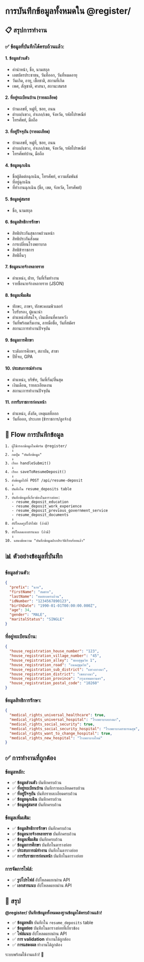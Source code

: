 # การบันทึกข้อมูลทั้งหมดใน @register/

## 📋 สรุปการทำงาน

### ✅ **ข้อมูลที่บันทึกได้ครบถ้วนแล้ว:**

#### **1. ข้อมูลส่วนตัว**
- คำนำหน้า, ชื่อ, นามสกุล
- เลขบัตรประชาชน, วันที่ออก, วันที่หมดอายุ
- วันเกิด, อายุ, เชื้อชาติ, สถานที่เกิด
- เพศ, สัญชาติ, ศาสนา, สถานะสมรส

#### **2. ที่อยู่ทะเบียนบ้าน (รายละเอียด)**
- บ้านเลขที่, หมู่ที่, ซอย, ถนน
- ตำบล/แขวง, อำเภอ/เขต, จังหวัด, รหัสไปรษณีย์
- โทรศัพท์, มือถือ

#### **3. ที่อยู่ปัจจุบัน (รายละเอียด)**
- บ้านเลขที่, หมู่ที่, ซอย, ถนน
- ตำบล/แขวง, อำเภอ/เขต, จังหวัด, รหัสไปรษณีย์
- โทรศัพท์บ้าน, มือถือ

#### **4. ข้อมูลฉุกเฉิน**
- ชื่อผู้ติดต่อฉุกเฉิน, โทรศัพท์, ความสัมพันธ์
- ที่อยู่ฉุกเฉิน
- ที่ทำงานฉุกเฉิน (ชื่อ, เขต, จังหวัด, โทรศัพท์)

#### **5. ข้อมูลคู่สมรส**
- ชื่อ, นามสกุล

#### **6. ข้อมูลสิทธิการรักษา**
- สิทธิประกันสุขภาพถ้วนหน้า
- สิทธิประกันสังคม
- การเปลี่ยนโรงพยาบาล
- สิทธิข้าราชการ
- สิทธิอื่นๆ

#### **7. ข้อมูลนายจ้างหลายราย**
- ตำแหน่ง, ฝ่าย, วันที่เริ่มทำงาน
- รายชื่อนายจ้างหลายราย (JSON)

#### **8. ข้อมูลเพิ่มเติม**
- ทักษะ, ภาษา, ทักษะคอมพิวเตอร์
- ใบรับรอง, ผู้แนะนำ
- ตำแหน่งที่สนใจ, เงินเดือนที่คาดหวัง
- วันที่พร้อมเริ่มงาน, ลายมือชื่อ, วันที่สมัคร
- สถานะการทำงานปัจจุบัน

#### **9. ข้อมูลการศึกษา**
- ระดับการศึกษา, สถาบัน, สาขา
- ปีที่จบ, GPA

#### **10. ประสบการณ์ทำงาน**
- ตำแหน่ง, บริษัท, วันที่เริ่ม/สิ้นสุด
- เงินเดือน, รายละเอียดงาน
- สถานะการทำงานปัจจุบัน

#### **11. การรับราชการก่อนหน้า**
- ตำแหน่ง, สังกัด, เหตุผลที่ออก
- วันที่ออก, ประเภท (ข้าราชการ/ลูกจ้าง)

## 🔄 Flow การบันทึกข้อมูล

```
1. ผู้ใช้กรอกข้อมูลในฟอร์ม @register/
   ↓
2. กดปุ่ม "บันทึกข้อมูล"
   ↓
3. เรียก handleSubmit()
   ↓
4. เรียก saveToResumeDeposit()
   ↓
5. ส่งข้อมูลไปที่ POST /api/resume-deposit
   ↓
6. บันทึกใน resume_deposits table
   ↓
7. บันทึกข้อมูลที่เกี่ยวข้องในตารางย่อย:
   - resume_deposit_education
   - resume_deposit_work_experience
   - resume_deposit_previous_government_service
   - resume_deposit_documents
   ↓
8. อัปโหลดรูปโปรไฟล์ (ถ้ามี)
   ↓
9. อัปโหลดเอกสารแนบ (ถ้ามี)
   ↓
10. แสดงข้อความ "บันทึกข้อมูลฝากประวัติเรียบร้อยแล้ว"
```

## 📊 ตัวอย่างข้อมูลที่บันทึก

### ข้อมูลส่วนตัว:
```json
{
  "prefix": "นาย",
  "firstName": "สมชาย",
  "lastName": "ทดสอบครบถ้วน",
  "idNumber": "1234567890123",
  "birthDate": "1990-01-01T00:00:00.000Z",
  "age": 34,
  "gender": "MALE",
  "maritalStatus": "SINGLE"
}
```

### ที่อยู่ทะเบียนบ้าน:
```json
{
  "house_registration_house_number": "123",
  "house_registration_village_number": "45",
  "house_registration_alley": "ซอยสุขุมวิท 1",
  "house_registration_road": "ถนนสุขุมวิท",
  "house_registration_sub_district": "แขวงบางนา",
  "house_registration_district": "เขตบางนา",
  "house_registration_province": "กรุงเทพมหานคร",
  "house_registration_postal_code": "10260"
}
```

### ข้อมูลสิทธิการรักษา:
```json
{
  "medical_rights_universal_healthcare": true,
  "medical_rights_universal_hospital": "โรงพยาบาลบางนา",
  "medical_rights_social_security": true,
  "medical_rights_social_security_hospital": "โรงพยาบาลสาธารณสุข",
  "medical_rights_want_to_change_hospital": true,
  "medical_rights_new_hospital": "โรงพยาบาลใหม่"
}
```

## ✅ การทำงานที่ถูกต้อง

### ข้อมูลหลัก:
- ✅ **ข้อมูลส่วนตัว** บันทึกครบถ้วน
- ✅ **ที่อยู่ทะเบียนบ้าน** บันทึกรายละเอียดครบถ้วน
- ✅ **ที่อยู่ปัจจุบัน** บันทึกรายละเอียดครบถ้วน
- ✅ **ข้อมูลฉุกเฉิน** บันทึกครบถ้วน
- ✅ **ข้อมูลคู่สมรส** บันทึกครบถ้วน

### ข้อมูลเพิ่มเติม:
- ✅ **ข้อมูลสิทธิการรักษา** บันทึกครบถ้วน
- ✅ **ข้อมูลนายจ้างหลายราย** บันทึกครบถ้วน
- ✅ **ข้อมูลเพิ่มเติม** บันทึกครบถ้วน
- ✅ **ข้อมูลการศึกษา** บันทึกในตารางย่อย
- ✅ **ประสบการณ์ทำงาน** บันทึกในตารางย่อย
- ✅ **การรับราชการก่อนหน้า** บันทึกในตารางย่อย

### การจัดการไฟล์:
- ✅ **รูปโปรไฟล์** อัปโหลดแยกผ่าน API
- ✅ **เอกสารแนบ** อัปโหลดแยกผ่าน API

## 🎯 สรุป

**@register/ บันทึกข้อมูลทั้งหมดลงฐานข้อมูลได้ครบถ้วนแล้ว!**

- ✅ **ข้อมูลหลัก** บันทึกใน `resume_deposits` table
- ✅ **ข้อมูลย่อย** บันทึกในตารางย่อยที่เกี่ยวข้อง
- ✅ **ไฟล์แนบ** อัปโหลดแยกผ่าน API
- ✅ **การ validation** ทำงานได้ถูกต้อง
- ✅ **การแสดงผล** ทำงานได้ถูกต้อง

ระบบพร้อมใช้งานแล้ว! 🎊
